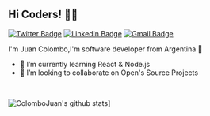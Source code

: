 ## Hi Coders! 👨‍💻 
[![Twitter Badge](https://img.shields.io/badge/-Jcolombo15-1ca0f1?style=flat-square&labelColor=1ca0f1&logo=twitter&logoColor=white&link=https://twitter.com/Jcolombo15)](https://twitter.com/Jcolombo15)  [![Linkedin Badge](https://img.shields.io/badge/-Juan_Colombo-blue?style=flat-square&logo=Linkedin&logoColor=white&link=https://www.linkedin.com/in/jcolombo/)](https://www.linkedin.com/in/jcolombo/) [![Gmail Badge](https://img.shields.io/badge/-juan.colombo95@gmail.com-c14438?style=flat-square&logo=Gmail&logoColor=white&link=mailto:juan.colombo95@gmail.com)](mailto:juan.colombo95@gmail.com) 

I'm Juan Colombo,I'm software developer from Argentina 🚀

- 🌱 I’m currently learning React & Node.js
- 👯 I’m looking to collaborate on Open's Source Projects
<br />

![ColomboJuan's github stats](https://github-readme-stats.anuraghazra1.vercel.app/api?username=ColomboJuan&show_icons=true&title_color=fff&icon_color=79ff97&text_color=9f9f9f&bg_color=151515)]
